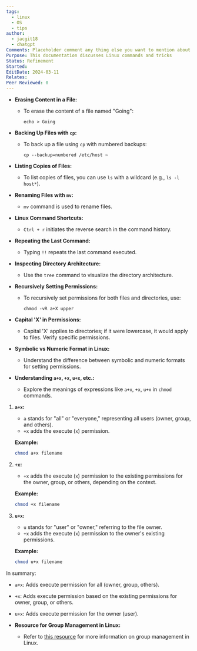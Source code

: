 ```yaml
---
tags:
  - linux
  - OS
  - tips
author:
  - jacgit18
  - chatgpt
Comments: Placeholder comment any thing else you want to mention about the document.
Purpose: This documentation discusses Linux commands and tricks
Status: Refinement
Started: 
EditDate: 2024-03-11
Relates: 
Peer Reviewed: 0
---
```

- **Erasing Content in a File:**
  - To erase the content of a file named "Going":
    ```
    echo > Going
    ```

- **Backing Up Files with `cp`:**
  - To back up a file using `cp` with numbered backups:
    ```
    cp --backup=numbered /etc/host ~
    ```

- **Listing Copies of Files:**
  - To list copies of files, you can use `ls` with a wildcard (e.g., `ls -l host*`).

- **Renaming Files with `mv`:**
  - `mv` command is used to rename files.

- **Linux Command Shortcuts:**
  - `Ctrl + r` initiates the reverse search in the command history.

- **Repeating the Last Command:**
  - Typing `!!` repeats the last command executed.






- **Inspecting Directory Architecture:**
  - Use the `tree` command to visualize the directory architecture.

- **Recursively Setting Permissions:**
  - To recursively set permissions for both files and directories, use:
    ```
    chmod -vR a+X upper
    ```

- **Capital 'X' in Permissions:**
  - Capital 'X' applies to directories; if it were lowercase, it would apply to files. Verify specific permissions.

- **Symbolic vs Numeric Format in Linux:**
  - Understand the difference between symbolic and numeric formats for setting permissions.

- **Understanding `a+x`, `+x`, `u+x`, etc.:**
  - Explore the meanings of expressions like `a+x`, `+x`, `u+x` in `chmod` commands.


1. **`a+x`:**
   - `a` stands for "all" or "everyone," representing all users (owner, group, and others).
   - `+x` adds the execute (`x`) permission.

   **Example:**
   ```bash
   chmod a+x filename
   ```

2. **`+x`:**
   - `+x` adds the execute (`x`) permission to the existing permissions for the owner, group, or others, depending on the context.

   **Example:**
   ```bash
   chmod +x filename
   ```

3. **`u+x`:**
   - `u` stands for "user" or "owner," referring to the file owner.
   - `+x` adds the execute (`x`) permission to the owner's existing permissions.

   **Example:**
   ```bash
   chmod u+x filename
   ```

In summary:
- `a+x`: Adds execute permission for all (owner, group, others).
- `+x`: Adds execute permission based on the existing permissions for owner, group, or others.
- `u+x`: Adds execute permission for the owner (user).

- **Resource for Group Management in Linux:**
  - Refer to [this resource](https://www.geeksforgeeks.org/group-management-in-linux/) for more information on group management in Linux.